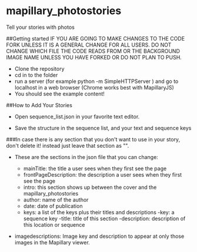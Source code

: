 # mapillary_photostories
Tell your stories with photos

##Getting started 
    IF YOU ARE GOING TO MAKE CHANGES TO THE CODE FORK UNLESS IT IS A GENERAL CHANGE FOR ALL USERS. DO NOT CHANGE WHICH FILE THE CODE READS FROM OR THE BACKGROUND IMAGE NAME UNLESS YOU HAVE FORKED OR DO NOT PLAN TO PUSH. 
    
  - Clone the repository
  - cd in to the folder
  - run a server (for example python -m SimpleHTTPServer ) and go to localhost in a web browser (Chrome works best with MapillaryJS)
  - You should see the example content!

##How to Add Your Stories

  - Open sequence_list.json in your favorite text editor.

  - Save the structure in the sequence list, and your text and sequence keys

###In case there is any section that you don't want to use in your story, don't delete it! instead just leave that section as "".

  - These are the sections in the json file that you can change:
  
    - mainTitle: the title a user sees when they first see the page
    - frontPageDescription: the description a user sees when they first see the page
    - intro: this section shows up between the cover and the mapillary_photostories
    - author: name of the author
    - date: date of publication
    - keys: a list of the keys plus their titles and descriptions
      -key: a sequence key
      -title: title of this section
      -description: description of this location or sequence
  - imagedescriptions: Image key and  description to appear at only those images in the Mapillary viewer.
  
